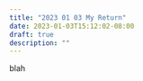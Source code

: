 ```yaml
---
title: "2023 01 03 My Return"
date: 2023-01-03T15:12:02-08:00
draft: true
description: ""
---
```


blah
